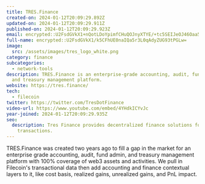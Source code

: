 ```yaml
---
title: TRES.Finance
created-on: 2024-01-12T20:09:29.892Z
updated-on: 2024-01-12T20:09:29.911Z
published-on: 2024-01-12T20:09:29.923Z
email: encrypted::U2FsdGVkX1+nQotLDoYpimfCHuQOJnyXTYE/+tc5SEIJeOJ46Oaa5iDKIHox7Wjk
full-name: encrypted::U2FsdGVkX1/k5CFhUE0naIQa5r3L0qAdyZUG93tPGLw=
image:
  src: /assets/images/tres_logo_white.png
category: finance
subcategories:
  - network-tools
description: TRES.Finance is an enterprise-grade accounting, audit, fund admin,
  and treasury management platform.
website: https://tres.finance/
tech:
  - filecoin
twitter: https://twitter.com/TresDotFinance
video-url: https://www.youtube.com/embed/4YHdkICYvJc
year-joined: 2024-01-12T20:09:29.935Z
seo:
  description: Tres Finance provides decentralized finance solutions for secure
    transactions.
---
```


TRES.Finance was created two years ago to fill a gap in the market for an enterprise grade accounting, audit, fund admin, and treasury management platform with 100% coverage of web3 assets and activities. We pull in Filecoin's transactional data then add accounting and finance contextual layers to it, like cost basis, realized gains, unrealized gains, and PnL impact.
